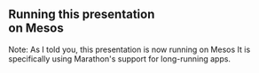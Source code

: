 ## Running this presentation <br> on Mesos

Note:
As I told you, this presentation is now running on Mesos
It is specifically using Marathon's support for long-running apps.
